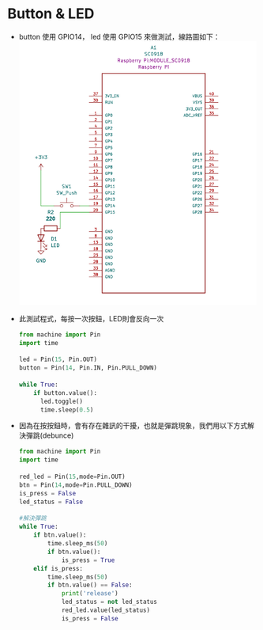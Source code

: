 # Button & LED

- button 使用 GPIO14， led 使用 GPIO15 來做測試，線路圖如下：
  ![線路圖](./button_led.png)

- 此測試程式，每按一次按鈕，LED則會反向一次

  ```python
  from machine import Pin
  import time

  led = Pin(15, Pin.OUT)
  button = Pin(14, Pin.IN, Pin.PULL_DOWN)

  while True:
      if button.value():
        led.toggle()
        time.sleep(0.5)

  ```

- 因為在按按鈕時，會有存在雜訊的干擾，也就是彈跳現象，我們用以下方式解決彈跳(debunce)

  ```python
  from machine import Pin
  import time

  red_led = Pin(15,mode=Pin.OUT)
  btn = Pin(14,mode=Pin.PULL_DOWN)
  is_press = False
  led_status = False

  #解決彈跳
  while True:
      if btn.value():
          time.sleep_ms(50)
          if btn.value():
              is_press = True
      elif is_press:
          time.sleep_ms(50)
          if btn.value() == False:
              print('release')
              led_status = not led_status        
              red_led.value(led_status)        
              is_press = False
  ```
